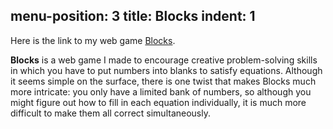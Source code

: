 
menu-position: 3
title: Blocks
indent: 1
---

Here is the link to my web game [Blocks](https://blocks-ak.web.app/).

**Blocks** is a web game I made to encourage creative problem-solving skills in which you have to put numbers into blanks to satisfy equations. Although it seems simple on the surface, there is one twist that makes Blocks much more intricate: you only have a limited bank of numbers, so although you might figure out how to fill in each equation individually, it is much more difficult to make them all correct simultaneously.